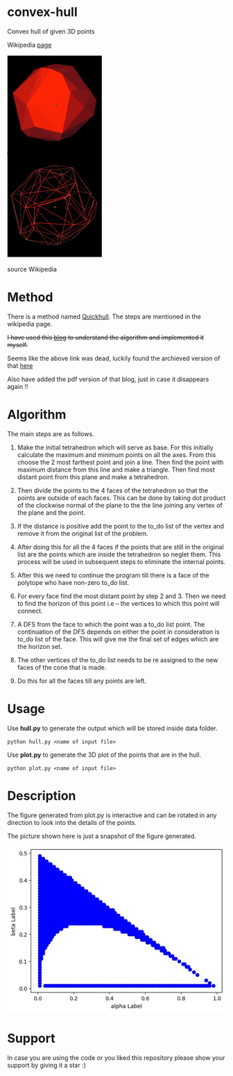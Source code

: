 # convex-hull
Convex hull of given 3D points

Wikipedia [page](https://en.wikipedia.org/wiki/Convex_hull)

![3D cloud](3D_Convex_Hull.tiff.png)

source Wikipedia

# Method

There is a method named [Quickhull](https://en.wikipedia.org/wiki/Quickhull). The steps are mentioned in the wikipedia page.

<del>I have used this [blog](http://thomasdiewald.com/blog/?p=1888) to understand the algorithm and implemented it myself.</del>

Seems like the above link was dead, luckily found the archieved version of that [here](https://web.archive.org/web/20170905032455/http://thomasdiewald.com/blog/?p=1888)

Also have added the pdf version of that blog, just in case it disappears again !!

# Algorithm

The main steps are as follows.

1) Make the initial tetrahedron which will serve as base.
	For this initially calculate the maximum and minimum points on all the axes.
	From this choose the 2 most farthest point and join a line.
	Then find the point with maximum distance from this line and make a triangle.
	Then find most distant point from this plane and make a tetrahedron.

2) Then divide the points to the 4 faces of the tetrahedron so that the points are outside of each faces. This can be done by taking dot product of the clockwise normal of the plane to the the line joining any vertex of the plane and the point.

3) If the distance is positive add the point to the to_do list of the vertex and remove it from the original list of the problem.

4) After doing this for all the 4 faces if the points that are still in the original list are the points which are inside the tetrahedron so neglet them. This process will be used in subsequent steps to eliminate the internal points.

5) After this we need to continue the program till there is a face of the polytope who have non-zero to_do list.

6) For every face find the most distant point by step 2 and 3. Then we need to find the horizon of this point i.e – the vertices to which this point will connect.

7) A DFS from the face to which the point was a to_do list point. The continuation of the DFS depends on either the point in consideration is to_do list of the face. This will give me the final set of edges which are the horizon set.

8) The other vertices of the to_do list needs to be re assigned to the new faces of the cone that is made.

9) Do this for all the faces till any points are left.

# Usage
Use **hull.py** to generate the output which will be stored inside data folder.

    python hull.py <name of input file>

Use **plot.py** to generate the 3D plot of the points that are in the hull.

    python plot.py <name of input file>

# Description
The figure generated from plot.py is interactive and can be rotated in any direction to look into the details of the points.

The picture shown here is just a snapshot of the figure generated.


![This is for 5000 points](image.jpg)

# Support
In case you are using the code or you liked this repository please show your support by giving it a star :)
